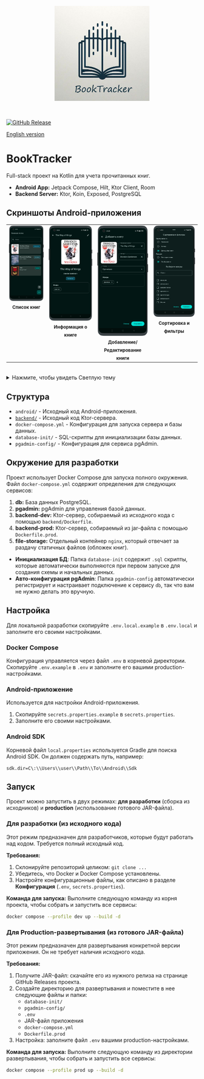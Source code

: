 <br>
<p align="center">
  <img src="assets/logo.png" alt="BookTracker Logo" width="250"/>
</p>
<br>

[![GitHub Release](https://img.shields.io/github/v/release/Nirtas/booktracker)](https://github.com/Nirtas/booktracker/releases/latest)

[English version](README.md)

# BookTracker

Full-stack проект на Kotlin для учета прочитанных книг.

- **Android App:** Jetpack Compose, Hilt, Ktor Client, Room
- **Backend Server:** Ktor, Koin, Exposed, PostgreSQL

## Скриншоты Android-приложения

<table align="center">
  <tr>
    <td align="center" valign="top">
      <img src="assets/ru/list-screen-dark.png" alt="Main Screen" width="200"/>
      <br>
      <sub><b>Список книг</b></sub>
    </td>
    <td align="center" valign="top">
      <img src="assets/ru/details-screen-dark.png" alt="Book Details Screen" width="200"/>
      <br>
      <sub><b>Информация о книге</b></sub>
    </td>
    <td align="center" valign="top">
      <img src="assets/ru/add-screen-dark.png" alt="Add/Edit Screen" width="200"/>
      <br>
      <sub><b>Добавление/Редактирование книги</b></sub>
    </td>
    <td align="center" valign="top">
      <img src="assets/ru/filters-dark.png" alt="Sorting and Filters" width="200"/>
      <br>
      <sub><b>Сортировка и фильтры</b></sub>
    </td>
  </tr>
</table>
<br>
<details>
  <summary>Нажмите, чтобы увидеть Светлую тему</summary>
  <table align="center">
    <tr>
      <td align="center" valign="top">
        <img src="assets/ru/list-screen-light.png" alt="Main Screen" width="200"/>
        <br>
        <sub><b>Список книг</b></sub>
      </td>
      <td align="center" valign="top">
        <img src="assets/ru/details-screen-light.png" alt="Book Details Screen" width="200"/>
        <br>
        <sub><b>Информация о книге</b></sub>
      </td>
      <td align="center" valign="top">
        <img src="assets/ru/add-screen-light.png" alt="Add/Edit Screen" width="200"/>
        <br>
        <sub><b>Добавление/Редактирование книги</b></sub>
      </td>
      <td align="center" valign="top">
        <img src="assets/ru/filters-light.png" alt="Sorting and Filters" width="200"/>
        <br>
        <sub><b>Сортировка и фильтры</b></sub>
      </td>
    </tr>
  </table>
</details>

## Структура

- `android/` - Исходный код Android-приложения.
- [`backend/`](backend/README.ru.md) - Исходный код Ktor-сервера.
- `docker-compose.yml` - Конфигурация для запуска сервера и базы данных.
- `database-init/` - SQL-скрипты для инициализации базы данных.
- `pgadmin-config/` - Конфигурация для сервиса pgAdmin.

## Окружение для разработки

Проект использует Docker Compose для запуска полного окружения. Файл `docker-compose.yml` содержит определения для следующих сервисов:
1. **db:** База данных PostgreSQL.
2. **pgadmin:** pgAdmin для управления базой данных.
3. **backend-dev:** Ktor-сервер, собираемый из исходного кода с помощью `backend/Dockerfile`.
4. **backend-prod:** Ktor-сервер, собираемый из jar-файла с помощью `Dockerfile.prod`.
5. **file-storage:** Отдельный контейнер `nginx`, который отвечает за раздачу статичных файлов (обложек книг).

- **Инициализация БД**: Папка `database-init` содержит `.sql` скрипты, которые автоматически выполняются при первом запуске для создания схемы и начальных данных.
- **Авто-конфигурация pgAdmin**: Папка `pgadmin-config` автоматически регистрирует и настраивает подключение к сервису `db`, так что вам не нужно делать это вручную.

## Настройка

Для локальной разработки скопируйте `.env.local.example` в `.env.local` и заполните его своими настройками.

### Docker Compose

Конфигурация управляется через файл `.env` в корневой директории. Скопируйте `.env.example` в `.env` и заполните его вашими production-настройками.

### Android-приложение

Используется для настройки Android-приложения.
1. Скопируйте `secrets.properties.example` в `secrets.properties`.
2. Заполните его своими настройками.

### Android SDK

Корневой файл `local.properties` используется Gradle для поиска Android SDK. Он должен содержать путь, например:

```properties
sdk.dir=C\:\\Users\\user\\Path\\To\\Android\\Sdk
```

## Запуск

Проект можно запустить в двух режимах: **для разработки** (сборка из исходников) и **production** (использование готового JAR-файла).

### Для разработки (из исходного кода)

Этот режим предназначен для разработчиков, которые будут работать над кодом. Требуется полный исходный код.

**Требования:**
1. Склонируйте репозиторий целиком: `git clone ...`
2. Убедитесь, что Docker и Docker Compose установлены.
3. Настройте конфигурационные файлы, как описано в разделе **Конфигурация** (`.env`, `secrets.properties`).

**Команда для запуска:**
Выполните следующую команду из корня проекта, чтобы собрать и запустить все сервисы:

```bash
docker compose --profile dev up --build -d
```

### Для Production-развертывания (из готового JAR-файла)

Этот режим предназначен для развертывания конкретной версии приложения. Он не требует наличия исходного кода.

**Требования:**
1. Получите JAR-файл: скачайте его из нужного релиза на странице GitHub Releases проекта.
2. Создайте директорию для развертывания и поместите в нее следующие файлы и папки:
    * `database-init/`
    * `pgadmin-config/`
    * `.env`
    * JAR-файл приложения
    * `docker-compose.yml`
    * `Dockerfile.prod`
3. Настройка: заполните файл `.env` вашими production-настройками.

**Команда для запуска:** 
Выполните следующую команду из директории развертывания, чтобы собрать и запустить все сервисы:

```bash
docker compose --profile prod up --build -d
```
